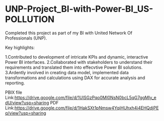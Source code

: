 # UNP-Project_BI-with-Power-BI_US-POLLUTION

Completed this project as part of my BI with United Network Of Professionals (UNP).

Key highlights:

1.Contributed to development of intricate KPIs and dynamic, interactive Power BI interfaces.
2.Collaborated with stakeholders to understand their requirements and translated them into effecvtive Power BI solutions.
3.Ardently involved in creating data model, implemented data transformations and calculations using DAX for accurate analysis and reporting.

PBIX file Link:https://drive.google.com/file/d/1UlSGzPqo0MI0NsN0bcL5qG7ggMly_edU/view?usp=sharing
PDF Link:https://drive.google.com/file/d/1HakSXt1pNmsw4YqiHUhxh4i4EHQdjPEq/view?usp=sharing
